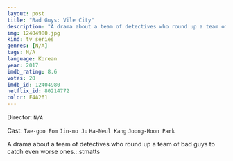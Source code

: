 ```yaml
---
layout: post
title: "Bad Guys: Vile City"
description: "A drama about a team of detectives who round up a team of bad guys to catch even worse ones.::stmatts.."
img: 12404980.jpg
kind: tv series
genres: [N/A]
tags: N/A 
language: Korean
year: 2017
imdb_rating: 8.6
votes: 20
imdb_id: 12404980
netflix_id: 80214772
color: F4A261
---
```

Director: `N/A`  

Cast: `Tae-goo Eom` `Jin-mo Ju` `Ha-Neul Kang` `Joong-Hoon Park` 

A drama about a team of detectives who round up a team of bad guys to catch even worse ones.::stmatts